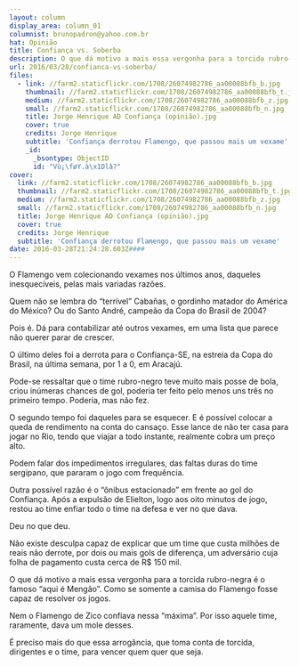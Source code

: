 ```yaml
---
layout: column
display_area: column_01
columnist: brunopadron@yahoo.com.br
hat: Opinião
title: Confiança vs. Soberba
description: O que dá motivo a mais essa vergonha para a torcida rubro-negra é o famoso “aqui
url: 2016/03/28/confianca-vs-soberba/
files:
  - link: //farm2.staticflickr.com/1708/26074982786_aa00088bfb_b.jpg
    thumbnail: //farm2.staticflickr.com/1708/26074982786_aa00088bfb_t.jpg
    medium: //farm2.staticflickr.com/1708/26074982786_aa00088bfb_z.jpg
    small: //farm2.staticflickr.com/1708/26074982786_aa00088bfb_n.jpg
    title: Jorge Henrique AD Confiança (opinião).jpg
    cover: true
    credits: Jorge Henrique
    subtitle: 'Confiança derrotou Flamengo, que passou mais um vexame'
    _id:
      _bsontype: ObjectID
      id: "Vù¡\føY.à\x1Dlâ?"
cover:
  link: //farm2.staticflickr.com/1708/26074982786_aa00088bfb_b.jpg
  thumbnail: //farm2.staticflickr.com/1708/26074982786_aa00088bfb_t.jpg
  medium: //farm2.staticflickr.com/1708/26074982786_aa00088bfb_z.jpg
  small: //farm2.staticflickr.com/1708/26074982786_aa00088bfb_n.jpg
  title: Jorge Henrique AD Confiança (opinião).jpg
  cover: true
  credits: Jorge Henrique
  subtitle: 'Confiança derrotou Flamengo, que passou mais um vexame'
date: 2016-03-28T21:24:28.603Z####
---
```

<p>O Flamengo vem colecionando vexames nos &uacute;ltimos anos, daqueles inesquec&iacute;veis, pelas mais variadas raz&otilde;es.</p>

<p>Quem n&atilde;o se lembra do &ldquo;terr&iacute;vel&rdquo; Caba&ntilde;as, o gordinho matador do Am&eacute;rica do M&eacute;xico? Ou do Santo Andr&eacute;, campe&atilde;o da Copa do Brasil de 2004?</p>

<p>Pois &eacute;. D&aacute; para contabilizar at&eacute; outros vexames, em uma lista que parece n&atilde;o querer parar de crescer.</p>

<p>O &uacute;ltimo deles foi a derrota para o Confian&ccedil;a-SE, na estreia da Copa do Brasil, na &uacute;ltima semana, por 1 a 0, em Aracaj&uacute;.</p>

<p>Pode-se ressaltar que o time rubro-negro teve muito mais posse de bola, criou in&uacute;meras chances de gol, poderia ter feito pelo menos uns tr&ecirc;s no primeiro tempo. Poderia, mas n&atilde;o fez.</p>

<p>O segundo tempo foi daqueles para se esquecer. E &eacute; poss&iacute;vel colocar a queda de rendimento na conta do cansa&ccedil;o. Esse lance de n&atilde;o ter casa para jogar no Rio, tendo que viajar a todo instante, realmente cobra um pre&ccedil;o alto.</p>

<p>Podem falar dos impedimentos irregulares, das faltas duras do time sergipano, que pararam o jogo com frequ&ecirc;ncia.</p>

<p>Outra poss&iacute;vel raz&atilde;o &eacute; o &ldquo;&ocirc;nibus estacionado&rdquo; em frente ao gol do Confian&ccedil;a. Ap&oacute;s a expuls&atilde;o de Elielton, logo aos oito minutos de jogo, restou ao time enfiar todo o time na defesa e ver no que dava.</p>

<p>Deu no que deu.</p>

<p>N&atilde;o existe desculpa capaz de explicar que um time que custa milh&otilde;es de reais n&atilde;o derrote, por dois ou mais gols de diferen&ccedil;a, um advers&aacute;rio cuja folha de pagamento custa cerca de R$ 150 mil.</p>

<p>O que d&aacute; motivo a mais essa vergonha para a torcida rubro-negra &eacute; o famoso &ldquo;aqui &eacute; Meng&atilde;o&rdquo;. Como se somente a camisa do Flamengo fosse capaz de resolver os jogos.</p>

<p>Nem o Flamengo de Zico confiava nessa &ldquo;m&aacute;xima&rdquo;. Por isso aquele time, raramente, dava um mole desses.</p>

<p>&Eacute; preciso mais do que essa arrog&acirc;ncia, que toma conta de torcida, dirigentes e o time, para vencer quem quer que seja.</p>

